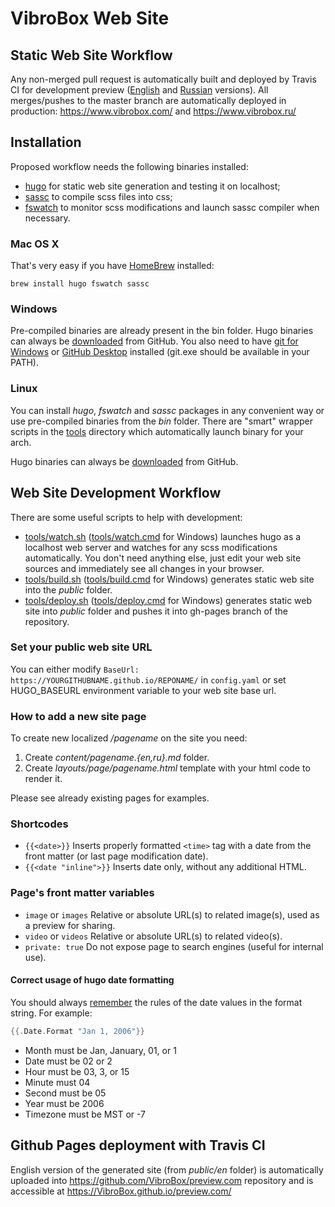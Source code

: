 # VibroBox Web Site

## Static Web Site Workflow

Any non-merged pull request is automatically built and deployed by Travis CI for development preview
([English](https://vibrobox.github.io/preview.com/) and [Russian](https://vibrobox.github.io/preview.ru/) versions).
All merges/pushes to the master branch are automatically deployed in production: https://www.vibrobox.com/ and https://www.vibrobox.ru/

## Installation

Proposed workflow needs the following binaries installed:

- [hugo](https://gohugo.io/) for static web site generation and testing it on localhost;
- [sassc](https://github.com/sass/sassc) to compile scss files into css;
- [fswatch](http://emcrisostomo.github.io/fswatch/) to monitor scss modifications and launch sassc compiler when necessary.

### Mac OS X

That's very easy if you have [HomeBrew](http://brew.sh/) installed:

    brew install hugo fswatch sassc

### Windows

Pre-compiled binaries are already present in the bin folder. Hugo binaries can always be [downloaded][Hugo Releases] from GitHub.
You also need to have [git for Windows](https://git-scm.com/download/win) or [GitHub Desktop](https://desktop.github.com/) installed (git.exe should be available in your PATH).

### Linux

You can install *hugo*, *fswatch* and *sassc* packages in any convenient way or use pre-compiled binaries from the *bin* folder.
There are "smart" wrapper scripts in the [tools](tools/) directory which automatically launch binary for your arch.

Hugo binaries can always be [downloaded][Hugo Releases] from GitHub.

## Web Site Development Workflow

There are some useful scripts to help with development:

- [tools/watch.sh](tools/watch.sh) ([tools/watch.cmd](tools/watch.cmd) for Windows) launches hugo as a localhost web server and watches for any scss modifications automatically.
    You don't need anything else, just edit your web site sources and immediately see all changes in your browser.
- [tools/build.sh](tools/build.sh) ([tools/build.cmd](tools/build.cmd) for Windows) generates static web site into the *public* folder.
- [tools/deploy.sh](tools/deploy.sh) ([tools/deploy.cmd](tools/deploy.cmd) for Windows) generates static web site into *public* folder and pushes it into gh-pages branch of the repository.

### Set your public web site URL

You can either modify `BaseUrl: https://YOURGITHUBNAME.github.io/REPONAME/` in `config.yaml` or set HUGO_BASEURL environment variable to your web site base url.

### How to add a new site page

To create new localized */pagename* on the site you need:

1. Create *content/pagename.{en,ru}.md* folder.
2. Create *layouts/page/pagename.html* template with your html code to render it.

Please see already existing pages for examples.

### Shortcodes

- `{{<date>}}` Inserts properly formatted `<time>` tag with a date from the front matter (or last page modification date).
- `{{<date "inline">}}` Inserts date only, without any additional HTML.

### Page's front matter variables

- `image` or `images` Relative or absolute URL(s) to related image(s), used as a preview for sharing.
- `video` or `videos` Relative or absolute URL(s) to related video(s).
- `private: true` Do not expose page to search engines (useful for internal use).

#### Correct usage of hugo date formatting

You should always [remember](https://www.madboa.com/blog/2016/08/24/hugo-dateformat/) the rules of the date values in the format string. For example:

```go
{{.Date.Format "Jan 1, 2006"}}
```

- Month must be Jan, January, 01, or 1
- Date must be 02 or 2
- Hour must be 03, 3, or 15
- Minute must 04
- Second must be 05
- Year must be 2006
- Timezone must be MST or -7

## Github Pages deployment with Travis CI

English version of the generated site (from *public/en* folder) is automatically uploaded into https://github.com/VibroBox/preview.com repository and is accessible at https://VibroBox.github.io/preview.com/


[Hugo Releases]: https://github.com/spf13/hugo/releases/latest
